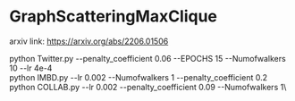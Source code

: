 # GraphScatteringMaxClique
arxiv link: https://arxiv.org/abs/2206.01506


python Twitter.py --penalty_coefficient 0.06 --EPOCHS 15 --Numofwalkers 10 --lr 4e-4\
python IMBD.py --lr 0.002 --Numofwalkers 1 --penalty_coefficient 0.2\
python COLLAB.py --lr 0.002 --penalty_coefficient 0.09 --Numofwalkers 1\
